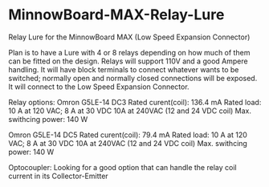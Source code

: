 # MinnowBoard-MAX-Relay-Lure
Relay Lure for the MinnowBoard MAX (Low Speed Expansion Connector) 

Plan is to have a Lure with 4 or 8 relays depending on how much of them can be fitted on the design. 
Relays will support 110V and a good Ampere handling.
It will have block terminals to connect whatever wants to be switched; normally open and normally closed connections will be exposed.
It will connect to the Low Speed Expansion Connector. 


Relay options:
Omron G5LE-14 DC3
    Rated curent(coil): 136.4 mA 
    Rated load: 10 A at 120 VAC; 8 A at 30 VDC
                10A at 240VAC (12 and 24 VDC coil)
    Max. swithcing power: 140 W
    
Omron G5LE-14 DC5
    Rated curent(coil): 79.4 mA 
    Rated load: 10 A at 120 VAC; 8 A at 30 VDC
                10A at 240VAC (12 and 24 VDC coil)
    Max. swithcing power: 140 W

Optocoupler: Looking for a good option that can handle the relay coil current in its Collector-Emitter
    
